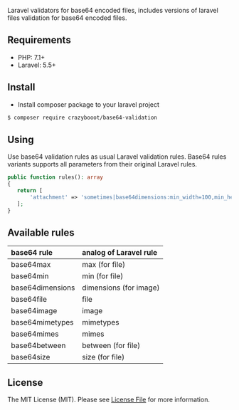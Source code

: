 Laravel validators for base64 encoded files, includes versions of laravel files validation for base64 encoded files.

## Requirements

* PHP: 7.1+
* Laravel: 5.5+

## Install

* Install composer package to your laravel project
``` bash
$ composer require crazybooot/base64-validation
```

## Using
Use base64 validation rules as usual Laravel validation rules. Base64 rules variants supports all parameters from their original Laravel rules.
 ```php
public function rules(): array
{
    return [
        'attachment' => 'sometimes|base64dimensions:min_width=100,min_height=200',
    ];
}
```
## Available rules
| base64 rule          | analog of Laravel rule|
|:---------------------|:----------------------|
| base64max            | max (for file)        |
| base64min            | min (for file)        |
| base64dimensions     | dimensions (for image)|
| base64file           | file                  |
| base64image          | image                 |
| base64mimetypes      | mimetypes             |
| base64mimes          | mimes                 |
| base64between        | between (for file)    |
| base64size           | size (for file)       |

## License

The MIT License (MIT). Please see [License File](LICENSE.MD) for more information.






